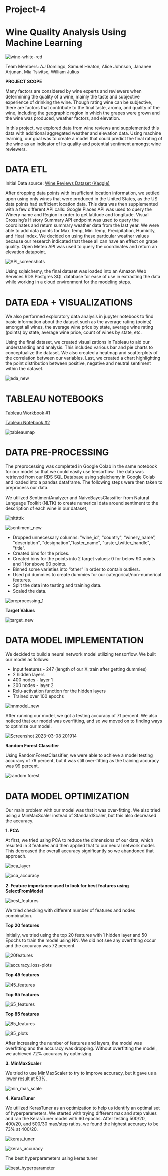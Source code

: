 # Project-4

# Wine Quality Analysis Using Machine Learning

![wine-white-red](https://user-images.githubusercontent.com/112193116/222508329-c64a8002-01ac-4ebf-9c4a-bc16ded196c8.jpg)

Team Members: AJ Domingo, Samuel Heaton, Alice Johnson, 
Jananee Arjunan, Mia Tsivitse, William Julius

**PROJECT SCOPE**

Many factors are considered by wine experts and reviewers when determining the quality of a wine, mainly the taste and subjective experience of drinking the wine. Though rating wine can be subjective, there are factors that contribute to the final taste, aroma, and quality of the wine, including the geographic region in which the grapes were grown and the wine was produced, weather factors, and elevation. 

In this project, we explored data from wine reviews and supplemented this data with additional aggregated weather and elevation data. Using machine learning, our goal was to create a model that could predict the final rating of the wine as an indicator of its quality and potential sentiment amongst wine reviewers. 

# DATA ETL

Initial Data source: [Wine Reviews Dataset (Kaggle)](www.google.com)

After dropping data points with insufficient location information, we settled upon using only wines that were produced in the United States, as the US data points had sufficient location data. This data was then supplemented with a few different API calls: 
Google Places API was used to query the Winery name and Region in order to get latitude and longitude. 
Visual Crossing’s History Summary API endpoint was used to query the coordinates and return summary weather data from the last year. We were able to add data points for Max Temp, Min Temp, Precipitation, Humidity, and Heat Index. We decided on using these particular weather values because our research indicated that these all can have an effect on grape quality. 
Open Meteo API was used to query the coordinates and return an elevation datapoint. 

![API_screenshots](https://user-images.githubusercontent.com/112193116/223889653-e8c8f059-057f-4c73-b9c4-c39dc53a8f12.png)

Using sqlalchemy, the final dataset was loaded into an Amazon Web Services RDS Postgres SQL database for ease of use in extracting the data while working in a cloud environment for the modeling steps. 

# DATA EDA + VISUALIZATIONS

We also performed exploratory data analysis in jupyter notebook to find basic information about the dataset such as the average rating (points) amongst all wines, the average wine price by state, average wine rating (points) by state, average wine price, count of wines by state, etc.

Using the final dataset, we created visualizations in Tableau to aid our understanding and analysis. This included various bar and pie charts to conceptualize the dataset. We also created a heatmap and scatterplots of the correlation between our variables. Last, we created a chart highlighting the point distribution between positive, negative and neutral sentiment within the dataset. 

![eda_new](https://user-images.githubusercontent.com/112193116/223891151-18c32e9f-7b15-4571-9fb4-b2c3a9cd0ea1.png)

# TABLEAU NOTEBOOKS

[Tableau Workbook #1](https://public.tableau.com/app/profile/mia.tsivitse/viz/Wine_Quality_EDA_1/WineQualityEDA)

[Tableau Notebook #2](https://public.tableau.com/app/profile/william.julius/viz/winepointsandprice/Story9?publish=yes)

![tableaumap](https://user-images.githubusercontent.com/112193116/223897469-4cc8b357-f13a-4e95-9847-5240fc315807.png)


# DATA PRE-PROCESSING

The preprocessing was completed in Google Colab in the same notebook for our model so that we could easily use tensorflow. The data was retrieved from our RDS SQL Database using sqlalchemy in Google Colab and loaded into a pandas dataframe. The following steps were then taken to preprocess our data.

   We utilized SentimentAnalyzer and NaiveBayesClassifier from Natural Language Toolkit (NLTK) to create numerical data around sentiment to the description of each wine in our dataset, 
   
![nltttttk](https://user-images.githubusercontent.com/112193116/223899797-17aaea3f-d3f8-482f-98ea-42435e33bfa4.png)

![sentiment_new](https://user-images.githubusercontent.com/112193116/223891155-8ac51392-7499-4f45-a882-d02ab439fa57.png)
   
  * Dropped unnecessary columns: "wine_id", "country", “winery_name”, "description", "designation","taster_name", "taster_twitter_handle", "title". 
  * Created bins for the prices. 
  * Created bins for the points into 2 target values: 0 for below 90 points and 1 for above 90 points. 
  * Binned some varieties into “other” in order to contain outliers. 
  * Used pd.dummies to create dummies for our categorical/non-numerical features. 
  * Split the data into testing and training data. 
  * Scaled the data. 
  
 ![preprocessing_1](https://user-images.githubusercontent.com/112193116/223891154-6653adc8-7300-47d9-b29f-0b8dd8261506.png)
 
 **Target Values**
 
 ![target_new](https://user-images.githubusercontent.com/112193116/223891158-d3eeb8b3-ba8c-4dcd-bebc-cb6bddb46637.png)
 
 # DATA MODEL IMPLEMENTATION
 
 We decided to build a neural network model utilizing tensorflow. We built our model as follows: 

  * Input features - 247 (length of our X_train after getting dummies)
  * 2 hidden layers
  * 400 nodes - layer 1
  * 200 nodes - layer 2
  * Relu-activation function for the hidden layers
  * Trained over 100 epochs
  
![nnmodel_new](https://user-images.githubusercontent.com/112193116/223891319-f1cd9a7b-5716-435b-a56c-33a9a40d2598.png)

After running our model, we got a testing accuracy of 71 percent. We also noticed that our model was overfitting, and so we moved on to finding ways to optimize our model. 

![Screenshot 2023-03-08 201914](https://user-images.githubusercontent.com/112193116/223890398-ff09021e-bdab-44a9-ac71-0bb7671f1155.png)


**Random Forest Classifier**

Using RandomForestClassifier, we were able to achieve a model testing accuracy of 76 percent, but it was still over-fitting as the training accuracy was 99 percent.

![random forest](https://user-images.githubusercontent.com/112193116/223897467-6d30c080-52f6-42c4-b2eb-a9b982c1474b.png)

# DATA MODEL OPTIMIZATION

Our main problem with our model was that it was over-fitting. We also tried using a MinMaxScaler instead of StandardScaler, but this also decreased the accuracy. 

**1. PCA**

At first, we tried using PCA to reduce the dimensions of our data, which resulted in 3 features and then applied that to our neural network model. This decreased the overall accuracy significantly so we abandoned that approach. 

![pca_layer](https://user-images.githubusercontent.com/112193116/223897465-8fed38ff-7a80-4f64-bfc0-e7b87afb6ec8.png)

![pca_accuracy](https://user-images.githubusercontent.com/112193116/223897464-2ba2e7da-a9db-4575-8bb4-101f69f04806.png)


**2. Feature importance used to look for best features using SelectFromModel**

![best_features](https://user-images.githubusercontent.com/112193116/223897456-69d72843-e0ff-4eb5-9e71-a25fc7904a13.png)

We tried checking with different number of features and nodes combination.

**Top 20 features**

Initially, we tried using the top 20 features with 1 hidden layer and 50 Epochs to train the model using NN. We did not see any overfitting occur and the accuracy was 72 percent.

![20features](https://user-images.githubusercontent.com/112193116/223897447-fcdc79d6-4c34-451d-ac2e-0ef6e63e1d67.png)

![accuracy_loss-plots](https://user-images.githubusercontent.com/112193116/223897454-6be88ec6-1f43-4f48-af77-f3a605504a89.png)

**Top 45 features**

![45_features](https://user-images.githubusercontent.com/112193116/223897449-eeba8f54-a848-45aa-9c2c-737432e72b3e.png)

**Top 65 features**

![65_features](https://user-images.githubusercontent.com/112193116/223897450-00ba2788-df08-4d5a-9801-f2710bb93024.png)

**Top 85 features**

![85_features](https://user-images.githubusercontent.com/112193116/223897451-b2ee02f7-5675-4181-b773-a755485ff578.png)

![85_plots](https://user-images.githubusercontent.com/112193116/223897452-64046e20-57cc-4c91-84a6-86c0a8666455.png)

After increasing the number of features and layers, the model was overfitting and the accuracy was dropping. Without overfitting the model, we achieved 72% accuracy by optimizing.

**3. MinMaxScaler**

We tried to use MinMaxScaler to try to improve accuracy, but it gave us a lower result at 53%.

![min_mas_scale](https://user-images.githubusercontent.com/112193116/223897463-b3662567-8408-4b5f-bfd3-bd9192fa3253.png)

<link>

**4. KerasTuner**

We utilized KerasTuner as an optimization to help us identify an optimal set of hyperparameters. We started with trying different max and step values and ran the KerasTuner model with 60 epochs. After testing 500/20, 400/20, and 500/30 max/step ratios, we found the highest accuracy to be 73% at 400/20. 

![keras_tuner](https://user-images.githubusercontent.com/112193116/223897462-f338e1fa-8734-4fdd-af81-8b9bbfead434.png)

![keras_accuracy](https://user-images.githubusercontent.com/112193116/223897461-96bd7c5c-d121-4cec-af0d-3fef97f4a4ef.png)

The best hyperparameters using keras tuner

![best_hyperparameter](https://user-images.githubusercontent.com/112193116/223897457-f30abe0f-e37f-4b56-b60a-049ad9cfaf2a.png)




















